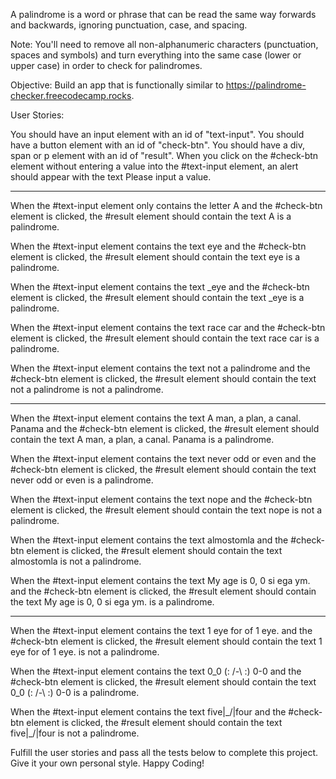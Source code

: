 A palindrome is a word or phrase that can be read the same way forwards and backwards, ignoring punctuation, case, and spacing.

Note: You'll need to remove all non-alphanumeric characters (punctuation, spaces and symbols) and turn everything into the same case (lower or upper case) in order to check for palindromes.

Objective: Build an app that is functionally similar to https://palindrome-checker.freecodecamp.rocks.

User Stories:

You should have an input element with an id of "text-input".
You should have a button element with an id of "check-btn".
You should have a div, span or p element with an id of "result".
When you click on the #check-btn element without entering a value into the #text-input element, an alert should appear with the text Please input a value.

-----------------------------------------------------------------------------------------------

When the #text-input element only contains the letter A and the #check-btn element is clicked, the #result element should contain the text A is a palindrome.

When the #text-input element contains the text eye and the #check-btn element is clicked, the #result element should contain the text eye is a palindrome.

When the #text-input element contains the text _eye and the #check-btn element is clicked, the #result element should contain the text _eye is a palindrome.

When the #text-input element contains the text race car and the #check-btn element is clicked, the #result element should contain the text race car is a palindrome.

When the #text-input element contains the text not a palindrome and the #check-btn element is clicked, the #result element should contain the text not a palindrome is not a palindrome.


-----------------------------------------------------------------------------------------------

When the #text-input element contains the text A man, a plan, a canal. Panama and the #check-btn element is clicked, the #result element should contain the text A man, a plan, a canal. Panama is a palindrome.

When the #text-input element contains the text never odd or even and the #check-btn element is clicked, the #result element should contain the text never odd or even is a palindrome.

When the #text-input element contains the text nope and the #check-btn element is clicked, the #result element should contain the text nope is not a palindrome.


When the #text-input element contains the text almostomla and the #check-btn element is clicked, the #result element should contain the text almostomla is not a palindrome.

When the #text-input element contains the text My age is 0, 0 si ega ym. and the #check-btn element is clicked, the #result element should contain the text My age is 0, 0 si ega ym. is a palindrome.

-----------------------------------------------------------------------------------------------

When the #text-input element contains the text 1 eye for of 1 eye. and the #check-btn element is clicked, the #result element should contain the text 1 eye for of 1 eye. is not a palindrome.

When the #text-input element contains the text 0_0 (: /-\ :) 0-0 and the #check-btn element is clicked, the #result element should contain the text 0_0 (: /-\ :) 0-0 is a palindrome.

When the #text-input element contains the text five|\_/|four and the #check-btn element is clicked, the #result element should contain the text five|\_/|four is not a palindrome.

Fulfill the user stories and pass all the tests below to complete this project. Give it your own personal style. Happy Coding!